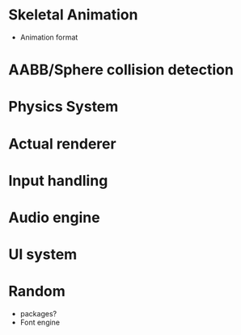 
# Skeletal Animation
* Animation format
# AABB/Sphere collision detection
# Physics System
# Actual renderer
# Input handling
# Audio engine
# UI system
# Random
* packages?
* Font engine

